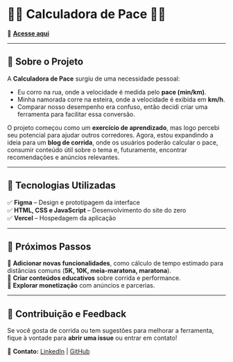 # 🏃‍♂️ Calculadora de Pace 🏃‍♀️  

🔗 **[Acesse aqui](https://darun-calculadora-de-pace.vercel.app/)**  

---

## 📖 Sobre o Projeto  

A **Calculadora de Pace** surgiu de uma necessidade pessoal:  

- Eu corro na rua, onde a velocidade é medida pelo **pace (min/km)**.  
- Minha namorada corre na esteira, onde a velocidade é exibida em **km/h**.  
- Comparar nosso desempenho era confuso, então decidi criar uma ferramenta para facilitar essa conversão.  

O projeto começou como um **exercício de aprendizado**, mas logo percebi seu potencial para ajudar outros corredores. Agora, estou expandindo a ideia para um **blog de corrida**, onde os usuários poderão calcular o pace, consumir conteúdo útil sobre o tema e, futuramente, encontrar recomendações e anúncios relevantes.  

---

## 🔨 Tecnologias Utilizadas  

✅ **Figma** – Design e prototipagem da interface  
✅ **HTML, CSS e JavaScript** – Desenvolvimento do site do zero  
✅ **Vercel** – Hospedagem da aplicação  

---

## 🚀 Próximos Passos  

📌 **Adicionar novas funcionalidades**, como cálculo de tempo estimado para distâncias comuns (**5K, 10K, meia-maratona, maratona**).  
📌 **Criar conteúdos educativos** sobre corrida e performance.  
📌 **Explorar monetização** com anúncios e parcerias.  

---

## 🌟 Contribuição e Feedback  

Se você gosta de corrida ou tem sugestões para melhorar a ferramenta, fique à vontade para **abrir uma issue** ou entrar em contato!  

📩 **Contato:** [LinkedIn](https://www.linkedin.com/in/diegoaugusto7) | [GitHub](https://github.com/diegoaugusto7)  

